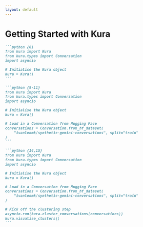 ```yaml
---
layout: default
---
```


# Getting Started with Kura

````md magic-move
```python {6}
from kura import Kura
from kura.types import Conversation
import asyncio

# Initialise the Kura object
kura = Kura()
```

```python {9-11}
from kura import Kura
from kura.types import Conversation
import asyncio

# Initialise the Kura object
kura = Kura()

# Load in a Conversation from Hugging Face
conversations = Conversation.from_hf_dataset(
    "ivanleomk/synthetic-gemini-conversations", split="train"
)
```

```python {14,15}
from kura import Kura
from kura.types import Conversation
import asyncio

# Initialise the Kura object
kura = Kura()

# Load in a Conversation from Hugging Face
conversations = Conversation.from_hf_dataset(
    "ivanleomk/synthetic-gemini-conversations", split="train"
)

# Kick off the clustering step
asyncio.run(kura.cluster_conversations(conversations))
kura.visualise_clusters()
```
````
